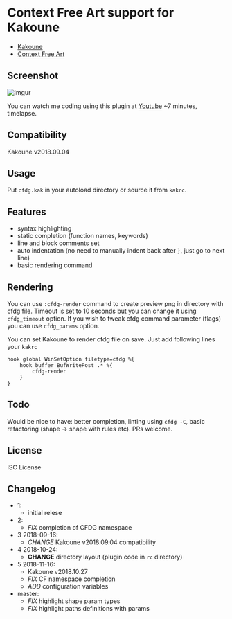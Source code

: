 ﻿# Context Free Art support for Kakoune

- [Kakoune](http://kakoune.org/)
- [Context Free Art](https://www.contextfreeart.org/)

## Screenshot

![Imgur](https://i.imgur.com/wWT43RR.png)

You can watch me coding using this plugin at
[Youtube](https://www.youtube.com/watch?v=Ia5mGlKikZs&feature=youtu.be)
~7 minutes, timelapse.

## Compatibility

Kakoune v2018.09.04

## Usage

Put `cfdg.kak` in your autoload directory or source it
from `kakrc`.

## Features

- syntax highlighting
- static completion (function names, keywords)
- line and block comments set
- auto indentation (no need to manually indent back after `}`, just go to next
  line)
- basic rendering command

## Rendering

You can use `:cfdg-render` command to create preview png in directory
with cfdg file.  Timeout is set to 10 seconds but you can change it using
`cfdg_timeout` option.  If you wish to tweak cfdg command parameter (flags)
you can use `cfdg_params` option.

You can set Kakoune to render cfdg file on save. Just add following lines 
your `kakrc`

```
hook global WinSetOption filetype=cfdg %{
    hook buffer BufWritePost .* %{
        cfdg-render
    }
}
```

## Todo

Would be nice to have: better completion, linting using `cfdg -C`,
basic refactoring (shape -> shape with rules etc).
PRs welcome.

## License

ISC License

## Changelog

- 1:
    - initial relese
- 2:
    - _FIX_ completion of CFDG namespace
- 3 2018-09-16:
    - _CHANGE_ Kakoune v2018.09.04 compatibility
- 4 2018-10-24:
    - __CHANGE__ directory layout (plugin code in `rc` directory)
- 5 2018-11-16:
    - Kakoune v2018.10.27
    - _FIX_ CF namespace completion
    - _ADD_ configuration variables
- master:
    - _FIX_ highlight shape param types
    - _FIX_ highlight paths definitions with params
